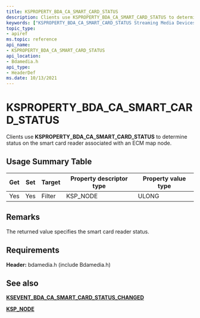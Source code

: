 ```yaml
---
title: KSPROPERTY_BDA_CA_SMART_CARD_STATUS
description: Clients use KSPROPERTY_BDA_CA_SMART_CARD_STATUS to determine status on the smart card reader associated with an ECM map node.
keywords: ["KSPROPERTY_BDA_CA_SMART_CARD_STATUS Streaming Media Devices"]
topic_type:
- apiref
ms.topic: reference
api_name:
- KSPROPERTY_BDA_CA_SMART_CARD_STATUS
api_location:
- Bdamedia.h
api_type:
- HeaderDef
ms.date: 10/13/2021
---
```


# KSPROPERTY_BDA_CA_SMART_CARD_STATUS

Clients use **KSPROPERTY_BDA_CA_SMART_CARD_STATUS** to determine status on the smart card reader associated with an ECM map node.

## Usage Summary Table

| Get | Set | Target | Property descriptor type | Property value type |
|--|--|--|--|--|
| Yes | Yes | Filter | KSP_NODE | ULONG |

## Remarks

The returned value specifies the smart card reader status.

## Requirements

**Header:** bdamedia.h (include Bdamedia.h)

## See also

[**KSEVENT_BDA_CA_SMART_CARD_STATUS_CHANGED**](ksevent-bda-ca-smart-card-status-changed.md)

[**KSP_NODE**](/windows-hardware/drivers/ddi/ks/ns-ks-ksp_node)
